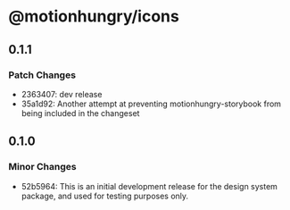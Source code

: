 # @motionhungry/icons

## 0.1.1

### Patch Changes

- 2363407: dev release
- 35a1d92: Another attempt at preventing motionhungry-storybook from being included in the changeset

## 0.1.0

### Minor Changes

- 52b5964: This is an initial development release for the design system package, and used for testing purposes only.
